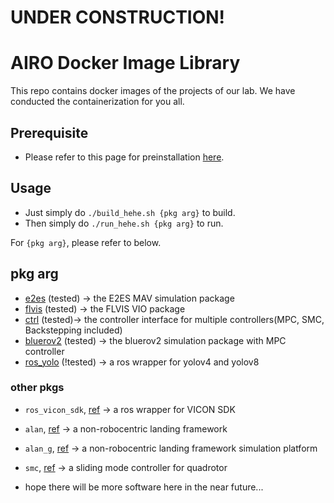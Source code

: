 # UNDER CONSTRUCTION!



# AIRO Docker Image Library
This repo contains docker images of the projects of our lab. We have conducted the containerization for you all. 

## Prerequisite
- Please refer to this page for preinstallation [here](https://github.com/HKPolyU-UAV/docker_practice).

## Usage
- Just simply do ```./build_hehe.sh {pkg arg}``` to build.
- Then simply do ```./run_hehe.sh {pkg arg}``` to run.

For ```{pkg arg}```, please refer to below.

## pkg arg
- [e2es](https://github.com/HKPolyU-UAV/E2ES) (tested) -> the E2ES MAV simulation package
- [flvis](https://github.com/HKPolyU-UAV/FLVIS) (tested) -> the FLVIS VIO package
- [ctrl](https://github.com/HKPolyU-UAV/airo_control_interface) (tested)-> the controller interface for multiple controllers(MPC, SMC, Backstepping included)
- [bluerov2](https://github.com/HKPolyU-UAV/bluerov2) (tested) -> the bluerov2 simulation package with MPC controller
- [ros_yolo](https://github.com/HKPolyU-UAV/yolo_ros_plugin) (!tested) -> a ros wrapper for yolov4 and yolov8


### other pkgs
- ```ros_vicon_sdk```, [ref]() -> a ros wrapper for VICON SDK
- ```alan```, [ref]() -> a non-robocentric landing framework
- ```alan_g```, [ref]() -> a non-robocentric landing framework simulation platform
- ```smc```, [ref]() -> a sliding mode controller for quadrotor

- hope there will be more software here in the near future...